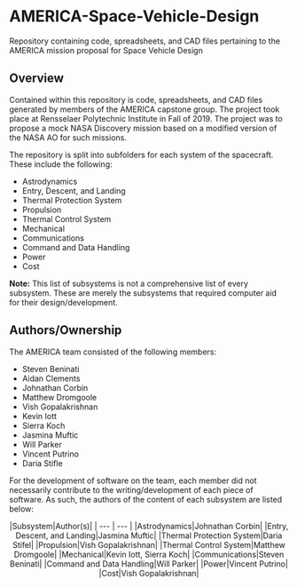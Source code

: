 # AMERICA-Space-Vehicle-Design
Repository containing code, spreadsheets, and CAD files pertaining to the AMERICA mission proposal for Space Vehicle Design 

## Overview
Contained within this repository is code, spreadsheets, and CAD files generated by members of the AMERICA capstone group. The project took place at Rensselaer Polytechnic Institute in Fall of 2019. The project was to propose a mock NASA Discovery mission based on a modified version of the NASA AO for such missions. 

The repository is split into subfolders for each system of the spacecraft. These include the following:
- Astrodynamics
- Entry, Descent, and Landing
- Thermal Protection System
- Propulsion
- Thermal Control System
- Mechanical
- Communications
- Command and Data Handling
- Power
- Cost

**Note:** This list of subsystems is not a comprehensive list of every subsystem. These are merely the subsystems that required computer aid for their design/development.

## Authors/Ownership
The AMERICA team consisted of the following members:
- Steven Beninati
- Aidan Clements
- Johnathan Corbin
- Matthew Dromgoole 
- Vish Gopalakrishnan
- Kevin Iott
- Sierra Koch
- Jasmina Muftic
- Will Parker
- Vincent Putrino 
- Daria Stifle

For the development of software on the team, each member did not necessarily contribute to the writing/development of each piece of software. As such, the authors of the content of each subsystem are listed below:

<center>
|Subsystem|Author(s)|
| --- | --- |
|Astrodynamics|Johnathan Corbin|
|Entry, Descent, and Landing|Jasmina Muftic|
|Thermal Protection System|Daria Stifel|
|Propulsion|Vish Gopalakrishnan|
|Thermal Control System|Matthew Dromgoole|
|Mechanical|Kevin Iott, Sierra Koch|
|Communications|Steven Beninati|
|Command and Data Handling|Will Parker|
|Power|Vincent Putrino|
|Cost|Vish Gopalakrishnan|
</center>
